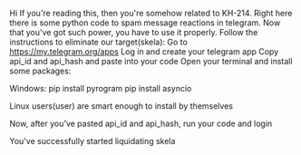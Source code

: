 Hi
If you're reading this, then you're somehow related to KH-214.
Right here there is some python code to spam message reactions in telegram.
Now that you've got such power, you have to use it properly.
Follow the instructions to eliminate our target(skela):
Go to https://my.telegram.org/apps
Log in and create your telegram app
Copy api_id and api_hash and paste into your code
Open your terminal and install some packages:

Windows:
pip install pyrogram
pip install asyncio

Linux users(user) are smart enough to install by themselves

Now, after you've pasted api_id and api_hash, run your code and login

You've successfully started liquidating skela